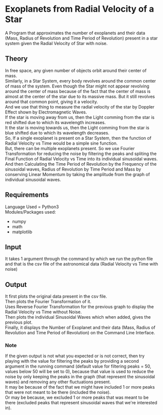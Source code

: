 # Exoplanets from Radial Velocity of a Star
A Program that approximates the number of exoplanets and their data (Mass, Radius of Revolution and Time Period of Revolution) present in a star system given the Radial Velocity of Star with noise.

## Theory
In free space, any given number of objects orbit around their center of mass.<br />
Similarly, in a Star System, every body revolves around the common center of mass of the system. Even though the Star might not appear revolving around the center of mass because of the fact that the center of mass is almost at the center of the star due to its massive mass. But it still revolves around that common point, giving it a velocity.<br />
And we use that thing to measure the radial velocity of the star by Doppler Effect shown by Electromagnetic Waves.<br />
If the star is moving away from us, then the Light comming from the star is red shifted due to which its wavelength increases.<br />
It the star is moving towards us, then the Light comming from the star is blue shifted due to which its wavelength decreases.<br/>
So, If a single exoplanet is present on a Star System, then the function of Radial Velocity vs Time would be a simple sine function.<br />
But, there can be multiple exoplanets present. So we use Fourier Transformation for reducing the noise by filtering the peaks and spliting the Final Function of Radial Velocity vs Time into its individual sinusoidal waves.<br />
And then Calculating the Time Period of Revolution by the Frequency of the sinusoidal waves, Radius of Revolution by Time Period and Mass by conserving Linear Momentum by taking the amplitude from the graph of individual sinusoidal waves.

## Requirements
Language Used = Python3<br />
Modules/Packages used:
* numpy
* math
* matplotlib

## Input
It takes 1 argument through the command by which we run the python file and that is the csv file of the astronomical data (Radial Velocity vs Time with noise)

## Output
It first plots the original data present in the csv file.<br />
Then plots the Fourier Transformation of it.<br />
Uses Reverse Fourier Transformation for the previous graph to display the Radial Velocity vs Time without Noise.<br />
Then plots the individual Sinusoidal Waves which when added, gives the previous plot.<br />
Finally, it displays the Number of Exoplanet and their data (Mass, Radius of Revolution and Time Period of Revolution) on the Command Line Interface.

### Note
If the given output is not what you expected or is not correct, then try playing with the value for filtering the peaks by providing a second argument in the running command (default value for filtering peaks = 50, values below 50 will be set to 0), because that value is used to reduce the noise by only keeping the peaks in the graph (that represent the sinusoidal waves) and removing any other fluctuations present.<br />
It may be because of the fact that we might have included 1 or more peaks that were not meant to be there (included the noise).<br />
Or may be because, we excluded 1 or more peaks that was meant to be there (excluded peaks that represent sinusoidal waves that we're interested in).